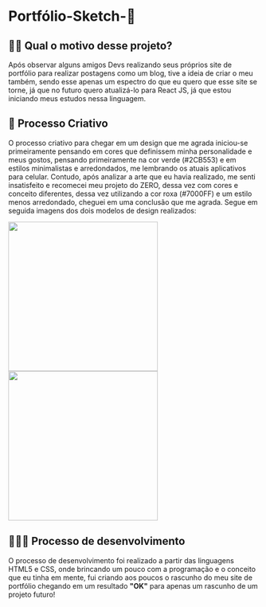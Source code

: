 # Portfólio-Sketch-📐
## 🐱‍🏍 Qual o motivo desse projeto?

Após observar alguns amigos Devs realizando seus próprios site de portfólio para realizar postagens como um blog, tive a ideia de criar o meu também, sendo esse apenas um espectro do que eu quero que esse site se torne, já que no futuro quero atualizá-lo para React JS, já que estou iniciando meus estudos nessa linguagem.

## 🎨 Processo Criativo

O processo criativo para chegar em um design que me agrada iniciou-se primeiramente pensando em cores que definissem minha personalidade e meus gostos, pensando primeiramente na cor verde (#2CB553) e em estilos minimalistas e arredondados, me lembrando os atuais aplicativos para celular. Contudo, após analizar a arte que eu havia realizado, me senti insatisfeito e recomecei meu projeto do ZERO, dessa vez com cores e conceito diferentes, dessa vez utilizando a cor roxa (#7000FF) e um estilo menos arredondado, cheguei em uma conclusão que me agrada. Segue em seguida imagens dos dois modelos de design realizados:

<img src="https://media.discordapp.net/attachments/930528308624515083/953353683909898301/unknown.png" width="300"/> <img src="https://media.discordapp.net/attachments/930528308624515083/953354854988906516/unknown.png" width="300"/>



## 👨🏽‍💻 Processo de desenvolvimento

O processo de desenvolvimento foi realizado a partir das linguagens HTML5 e CSS, onde brincando um pouco com a programação e o conceito que eu tinha em mente, fui criando aos poucos o rascunho do meu site de portfólio chegando em um resultado <b>"OK"</b> para apenas um rascunho de um projeto futuro!
